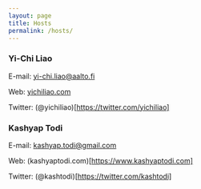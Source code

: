```yaml
---
layout: page
title: Hosts
permalink: /hosts/
---
```


### Yi-Chi Liao

E-mail: [yi-chi.liao@aalto.fi](mail-to:yi-chi.liao@aalto.fi)

Web: [yichiliao.com](http://yichiliao.com)

Twitter: (@yichiliao)[https://twitter.com/yichiliao]

### Kashyap Todi

E-mail: [kashyap.todi@gmail.com](mail-to:kashyap.todi@gmail.com)

Web: (kashyaptodi.com)[https://www.kashyaptodi.com]

Twitter: (@kashtodi)[https://twitter.com/kashtodi]

